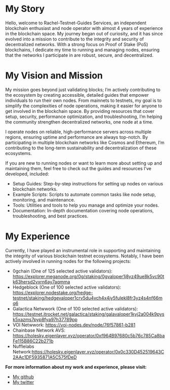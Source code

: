 # My Story

Hello, welcome to Rachel-Testnet-Guides Services, an independent blockchain enthusiast and node operator with almost 4 years of experience in the blockchain space. My journey began out of curiosity, and it has since evolved into a mission to contribute to the integrity and security of decentralized networks. With a strong focus on Proof of Stake (PoS) blockchains, I dedicate my time to running and managing nodes, ensuring that the networks I participate in are robust, secure, and decentralized.


# My Vision and Mission

My mission goes beyond just validating blocks; I’m actively contributing to the ecosystem by creating accessible, detailed guides that empower individuals to run their own nodes. From mainnets to testnets, my goal is to simplify the complexities of node operations, making it easier for anyone to get involved in the blockchain space. By providing resources that cover setup, security, performance optimization, and troubleshooting, I’m helping the community strengthen decentralized networks, one node at a time.

I operate nodes on reliable, high-performance servers across multiple regions, ensuring uptime and performance are always top-notch. By participating in multiple blockchain networks like Cosmos and Ethereum, I’m contributing to the long-term sustainability and decentralization of these ecosystems.

If you are new to running nodes or want to learn more about setting up and maintaining them, feel free to check out the guides and resources I’ve developed, included:
- Setup Guides: Step-by-step instructions for setting up nodes on various blockchain networks.
- Example Scripts: Scripts to automate common tasks like node setup, monitoring, and maintenance.
- Tools: Utilities and tools to help you manage and optimize your nodes.
- Documentation: In-depth documentation covering node operations, troubleshooting, and best practices.

# My Experience
Currently, I have played an instrumental role in supporting and maintaining the integrity of various blockchain testnet ecosystems. Notably, I have been actively involved in running nodes for the following projects:
- 0gchain (One of 125 selected active validators): https://explorer.meganode.org/0g/staking/0gvaloper1j8yz49ue8k5vc90tk63hersd2vxrn6ay7aqmma 
- Hedgeblock (One of 100 selected active validators): 
https://explorer.nodestake.org/hedge-testnet/staking/hedgevaloper1crv5du4vch4x4jy5fulekl8fr3yz4s4nf66mq6 
- Galactica Netwwork (One of 100 selected active validators): https://testnet.itrocket.net/galactica/staking/galavaloper1kyj2a004k9pysk5xazms7pyp8fya97h37789pp
- VOI Netwwork: https://voi-nodes.dev/node/76f57861-b281
- Chainbase Network AVS: https://holesky.eigenlayer.xyz/operator/0xf964B97680c5b76c785Ca8baFe115B86C22b271b
- Nufflelabs Network:https://holesky.eigenlayer.xyz/operator/0x0c330D452519643C2AAc1DF5935871A5C575fDeD


**For more information about my work and experience, please visit:**
 - [My github](https://github.com/tn85/Rachel-Testnet-Guides/tree/main)
 - [My twitter](https://x.com/Rachel_8501)
